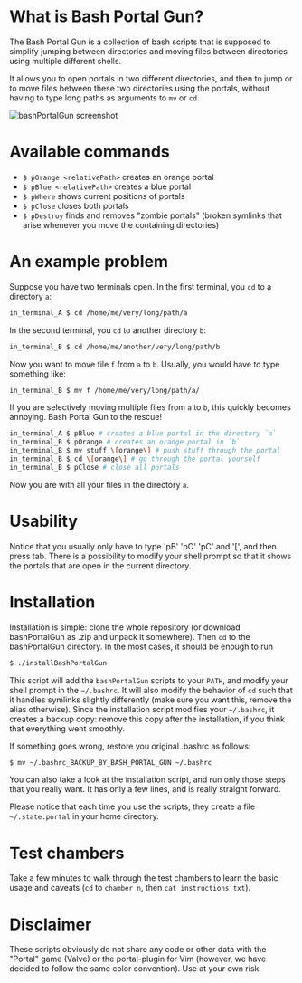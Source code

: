 # What is Bash Portal Gun?

The Bash Portal Gun is a collection of bash scripts that is 
supposed to simplify jumping between directories and moving files 
between directories using multiple different shells.

It allows you to open portals in two different directories, and then to jump 
or to move files between these two directories using the portals, without 
having to type long paths as arguments to `mv` or `cd`.

![bashPortalGun screenshot](./bash_Portal_Gun_screenshot.png)

# Available commands

* `$ pOrange <relativePath>` creates an orange portal
* `$ pBlue <relativePath>` creates a blue portal
* `$ pWhere` shows current positions of portals
* `$ pClose` closes both portals
* `$ pDestroy` finds and removes "zombie portals" 
   (broken symlinks that arise whenever you move the containing directories)

# An example problem
Suppose you have two terminals open.
In the first terminal, you `cd` to a directory `a`:

```bash
in_terminal_A $ cd /home/me/very/long/path/a
```

In the second terminal, you `cd` to another directory `b`:

```bash
in_terminal_B $ cd /home/me/another/very/long/path/b
```

Now you want to move file `f` from `a` to `b`.
Usually, you would have to type something like:

```bash
in_terminal_B $ mv f /home/me/very/long/path/a/
```

If you are selectively moving multiple files from `a` to `b`, this 
quickly becomes annoying. Bash Portal Gun to the rescue!

```bash
in_terminal_A $ pBlue # creates a blue portal in the directory `a`
in_terminal_B $ pOrange # creates an orange portal in `b`
in_terminal_B $ mv stuff \[orange\] # push stuff through the portal
in_terminal_B $ cd \[orange\] # go through the portal yourself
in_terminal_B $ pClose # close all portals
```

Now you are with all your files in the directory `a`.

# Usability

Notice that you usually only have to type 'pB' 'pO' 'pC' and '[', and then
press tab.
There is a possibility to modify your shell prompt so that it 
shows the portals that are open in the current directory.

# Installation

Installation is simple: clone the whole repository (or download bashPortalGun as .zip 
and unpack it somewhere). 
Then `cd` to the bashPortalGun directory.
In the most cases, it should be enough to run 

```bash
$ ./installBashPortalGun
```

This script will add the `bashPortalGun` scripts to your `PATH`,
and modify your shell prompt in the `~/.bashrc`.
It will also modify the behavior of `cd` such that it handles 
symlinks slightly differently (make sure you want this, remove 
the alias otherwise).
Since the installation script modifies your `~/.bashrc`, it
creates a backup copy: remove this copy after the installation, if
you think that everything went smoothly. 

If something goes wrong, restore you original .bashrc as follows:

```bash
$ mv ~/.bashrc_BACKUP_BY_BASH_PORTAL_GUN ~/.bashrc
```

You can also take a look at the installation script, and run only
those steps that you really want. It has only a few lines, and
is really straight forward.

Please notice that each time you use the scripts, they create a 
file `~/.state.portal` in your home directory.

# Test chambers

Take a few minutes to walk through the test chambers to learn the basic 
usage and caveats (`cd` to `chamber_n`, then `cat instructions.txt`).

# Disclaimer

These scripts obviously do not share any code or other data
with the "Portal" game (Valve) or the portal-plugin for Vim
(however, we have decided to follow the same color convention).
Use at your own risk.
